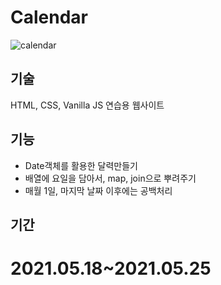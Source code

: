 # Calendar
![calendar](https://user-images.githubusercontent.com/70184893/139432552-35e9fe5a-64d2-479e-acaa-4332fab5e57c.png)

## 기술
HTML, CSS, Vanilla JS 연습용 웹사이트

## 기능
- Date객체를 활용한 달력만들기
- 배열에 요일을 담아서, map, join으로 뿌려주기
- 매월 1일, 마지막 날짜 이후에는 공백처리

## 기간
2021.05.18~2021.05.25
=======
